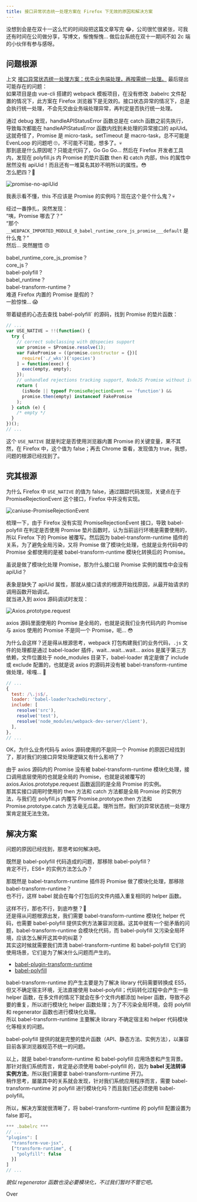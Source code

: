 ```yaml
---
title: 接口异常状态统一处理方案在 Firefox 下无效的原因和解决方案
---
```


没想到会是在双十一这么忙的时间段把这篇文章写完 😂，公司很忙很紧张，可我还有时间在公司做分享，写博文，惭愧惭愧... 做后台系统在双十一期间不如 2c 端的小伙伴有参与感呀。

## 问题根源

上文 [接口异常状态统一处理方案：优先业务端处理，再按需统一处理。](https://monine.github.io/#/article/29) 最后提出可能存在的问题：  
如果项目是由 vue-cli 搭建的 webpack 模板项目，在没有修改 .babelrc 文件配置的情况下，此方案在 Firefox 浏览器下是无效的。接口状态异常的情况下，总是会执行统一处理，不会先交由业务端处理异常，再判定是否执行统一处理。

通过 debug 发现，handleAPIStatusError 函数总是在 catch 函数之前先执行，导致每次都能在 handleAPIStatusError 函数内找到未处理的异常接口的 apiUid。这就奇怪了，Promise 是 micro-task，setTimeout 是 macro-task，总不可能是 EvenLoop 的问题吧 🙄，不可能不可能，想多了。💀  
那到底是什么原因呢？只能走代码了，Go Go Go... 然后在 Firefox 开发者工具内，发现在 polyfill.js 内 Promise 的垫片函数 then 和 catch 内部，this 的属性中居然没有 apiUid！而且还有一堆莫名其妙不明所以的属性。😳  
怎么肥四？🤔

![promise-no-apiUid](http://phtkflyvc.bkt.clouddn.com/promise-no-apiUid.png)

我表示看不懂，this 不应该是 Promise 的实例吗？现在这个是个什么鬼？💀

经过一番挣扎，突然发现：  
“咦，Promise 哪去了？”  
“那个 `__WEBPACK_IMPORTED_MODULE_0_babel_runtime_core_js_promise___default` 是什么鬼？”  
然后... 突然醒悟 😠

babel_runtime_core_js_promise？  
core_js？  
babel-polyfill？  
babel_runtime？  
babel-transform-runtime？  
难道 Firefox 内置的 Promise 是假的？  
一脸惊悚... 😱

带着疑惑的心态去查找 babel-polyfill` 的源码，找到 Promise 的垫片函数：

```js
// ...
var USE_NATIVE = !!(function() {
  try {
    // correct subclassing with @@species support
    var promise = $Promise.resolve(1);
    var FakePromise = ((promise.constructor = {})[
      require('./_wks')('species')
    ] = function(exec) {
      exec(empty, empty);
    });
    // unhandled rejections tracking support, NodeJS Promise without it fails @@species test
    return (
      (isNode || typeof PromiseRejectionEvent == 'function') &&
      promise.then(empty) instanceof FakePromise
    );
  } catch (e) {
    /* empty */
  }
})();
// ...
```

这个 `USE_NATIVE` 就是判定是否使用浏览器内置 Promise 的关键变量，果不其然，在 Firefox 中，这个值为 false；再去 Chrome 查看，发现值为 true，我想，问题的根源已经找到了。

## 究其根源

为什么 Firefox 中 `USE_NATIVE` 的值为 false，通过跟踪代码发现，关键点在于 PromiseRejectionEvent 这个接口，Firefox 中并没有实现。

![caniuse-PromiseRejectionEvent](http://phtkflyvc.bkt.clouddn.com/caniuse-PromiseRejectionEvent.png)

梳理一下，由于 Firefox 没有实现 PromiseRejectionEvent 接口，导致 babel-polyfill 在判定是否使用 Promise 垫片函数时，认为当前运行环境是需要使用的，所以 Firefox 下的 Promise 被覆写。然后因为 babel-transform-runtime 插件的关系，为了避免全局污染，又将 Promise 做了模块化处理，也就是业务代码中的 Promise 全都使用的是被 babel-transform-runtime 模块化转换后的 Promise。

虽说是做了模块化处理 Promise，那为什么接口层 Promise 实例的属性中会没有 apiUid？

表象是缺失了 apiUid 属性，那就从接口请求的根源开始找原因，从最开始请求的调用函数开始调试。  
就当进入到 axios 源码调试时发现：

![Axios.prototype.request](http://phtkflyvc.bkt.clouddn.com/Axios.prototype.request%20.png)

axios 源码里面使用的 Promise 是全局的，也就是说我们业务代码内的 Promise 与 axios 使用的 Promise 不是同一个 Promise，呃... 😳

为什么会这样？还是得从根源思考，webpack 打包构建我们的业务代码，`.js` 文件的处理都是通过 babel-loader 插件，wait...wait...wait... axios 是属于第三方依赖，文件位置处于 node_modules 目录下，babel-loader 肯定是做了 include 或 exclude 配置的，也就是说 axios 的源码并没有被 babel-transform-runtime 做处理，嗦嘎... 😤

```js
// ...
{
  test: /\.js$/,
  loader: 'babel-loader?cacheDirectory',
  include: [
    resolve('src'),
    resolve('test'),
    resolve('node_modules/webpack-dev-server/client'),
  ],
},
// ...
```

OK，为什么业务代码与 axios 源码使用的不是同一个 Promise 的原因已经找到了，那对我们的接口异常处理逻辑又有什么影响了？

由于 axios 源码内的 Promise 没有被 babel-transform-runtime 模块化处理，接口调用底层使用的也就是全局的 Promise，也就是说被覆写的 axios.Axios.prototype.request 函数返回的是全局 Promise 的实例。  
那其实接口调用时使用的 then 方法和 catch 方法都是全局 Promise 的实例方法，与我们在 polyfill.js 内覆写 Promise.prototype.then 方法和 Promise.prototype.catch 方法毫无瓜葛。理所当然，我们的异常状态统一处理方案肯定就无法生效。

## 解决方案

问题的原因已经找到，那思考如何解决吧。

既然是 babel-polyfill 代码造成的问题，那移除 babel-polyfill？  
肯定不行，ES6+ 的实例方法怎么办？

那既然是 babel-transform-runtime 插件将 Promise 做了模块化处理，那移除 babel-transform-runtime？  
也不行，这样 babel 就会在每个打包后的文件内插入重复相同的 helper 函数。

这样不行，那也不行，到底咋整？🤔  
还是得从问题根源出发，我们需要 babel-transform-runtime 模块化 helper 代码，也需要 babel-polyfill 提供实例方法兼容浏览器。这其中就有一个挺矛盾的问题，babel-transform-runtime 会模块化代码，而 babel-polyfill 又污染全局环境，应该怎么解开这其中的纠葛？  
其实这时候就需要我们弄清 babel-transform-runtime 和 babel-polyfill 它们的使用场景，它们是为了解决什么问题而产生的。

- [babel-plugin-transform-runtime](https://babeljs.io/docs/en/6.26.3/babel-plugin-transform-runtime)
- [babel-polyfill](https://babeljs.io/docs/en/6.26.3/babel-polyfill)

babel-transform-runtime 的产生主要是为了解决 library 代码需要转换成 ES5，但又不确定宿主环境，无法直接使用 babel-polyfill；代码转化过程中会产生一些 helper 函数，在多文件的情况下就会在多个文件内都添加 helper 函数，导致不必要的重复，所以进行模块化 helper 函数处理；为了不污染全局环境，会将 polyfill 和 regenerator 函数也进行模块化处理。  
所以 babel-transform-runtime 主要解决 library 不确定宿主和 helper 代码模块化等相关的问题。

babel-polyfill 提供的就是完整的垫片函数（API、静态方法、实例方法），以兼容目前各家浏览器规范不统一的问题。

以上，就是 babel-transform-runtime 和 babel-polyfill 应用场景和产生背景。那针对我们系统而言，肯定是必须使用 babel-polyfill 的，因为 **babel 无法转译实例方法**，所以我们需要拿 babel-transform-runtime 开刀。  
稍作思考，屡屡其中的关系就会发现，针对我们系统应用程序而言，需要 babel-transform-runtime 对 polyfill 进行模块化吗？而且我们还必须使用 babel-polyfill。

所以，解决方案就很清晰了，将 babel-transform-runtime 的 polyfill 配置设置为 false 即可。

```js
*** .babelrc ***
// ...
"plugins": [
  "transform-vue-jsx",
  ["transform-runtime", {
    "polyfill": false
  }]
]
// ...
```

_貌似 regenerator 函数也没必要模块化，不过我们暂时不管它吧。_

Over
